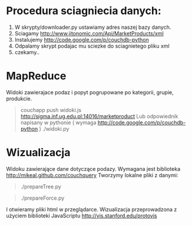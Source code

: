 # Procedura sciagniecia danych:
1. W skrypty/downloader.py ustawiamy adres naszej bazy danych.
2. Sciagamy http://www.jitonomic.com/Api/MarketProducts/xml
3. Instalujemy http://code.google.com/p/couchdb-python
4. Odpalamy skrypt podajac mu sciezke do sciagnietego pliku xml
5. czekamy..

# MapReduce
Widoki zawierajace podaz i popyt pogrupowane po kategorii, grupie, produkcie.

> couchapp push widoki.js http://sigma.inf.ug.edu.pl:14016/marketproduct
Lub odpowiednik napisany w pythonie ( wymaga http://code.google.com/p/couchdb-python )
> ./widoki.py

# Wizualizacja
Widoku zawierające dane dotyczące podazy.
Wymagana jest biblioteka http://mikeal.github.com/couchquery
Tworzymy lokalne pliki z danymi:
> ./prepareTree.py

> ./prepareForce.py

I otwieramy pliki html w przeglądarce.
Wizualizacja przeprowadzona z użyciem biblioteki JavaScriptu http://vis.stanford.edu/protovis
